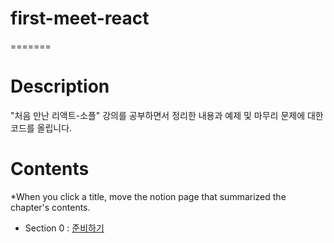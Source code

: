 # first-meet-react
=======
# Description
"처음 만난 리액트-소플" 강의를 공부하면서 정리한 내용과 예제 및 마무리 문제에 대한 코드를 올립니다.

# Contents
*When you click a title, move the notion page that summarized the chapter's contents.
* Section 0 : [준비하기](https://ssena.notion.site/0-243e04aef637472e88d31fa7a3ebb1b4)
